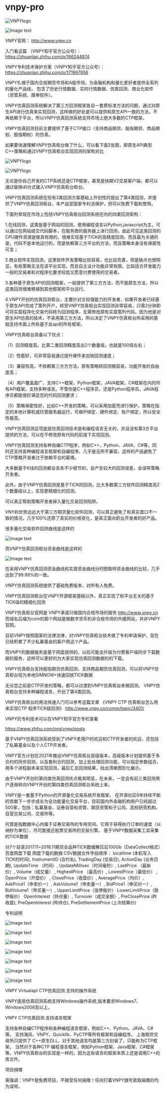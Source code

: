 # vnpy-pro



 ![VNPYlogo](http://www.vnpy.cn/comm/assets/uploads/files/1596162847252-48bb2191-376d-42d3-85d0-4e8556587c6f-%E5%9B%BE%E7%89%87.png)
 

 ![Image text](https://pic4.zhimg.com/v2-1fcfaa8fa9f84886bee287fbd1a0414d_1440w.jpg?source=172ae18b)
  
  
VNPY官网： 
http://www.vnpy.cn

入门看这篇 （VNPY知乎官方公众号）：
https://zhuanlan.zhihu.com/p/166244874

VNPY专利技术保护方案（VNPY知乎官方公众号）：
https://zhuanlan.zhihu.com/p/171997958



VNPY扎根于国内合规期货市场和A股市场，为金融机构和量化爱好者提供全系列的量化产品线， 包含了历史行情数据、实时行情数据、仿真回测、商业化软件（资管系统、跟单软件）。


VNPY仿真回测系统解决了第三方回测框架各自一套费标准方法的问题，通过对原生API进行仿真来实现回测，这样做的好处是可以提供和原生API一致的方法，不再依赖于平台，所以VNPY仿真回测系统支持市场上绝大多数的CTP框架。

VNPY仿真回测目前主要提供了基于CTP接口（支持商品期货、股指期货、商品期权、股指期权）的仿真。

 如果要快速理解VNPY仿真柜台做了什么，可以看下面2张图，即原生API典型C++策略和通过VNPY仿真柜台实现回测的架构对比

 ![VNPYlogo](http://www.vnpy.cn/img/d1.gif)
 
 ![VNPYlogo](http://www.vnpy.cn/img/d2.gif)

无论是你自己开发的CTP系统还是CTP框架，甚至是快期V2交易客户端，都可以通过替换dll方式接入VNPY仿真柜台柜台。

VNPY仿真回测系统在现有3类回测方案基础上开创性的提出了第4类回测，并提供了VNPY仿真回测柜台，本产品受国家专利法保护，但可以免费下载和使用。

下面列举现在市场上包括VNPY仿真柜台回测系统在内的四类回测架构：

1.在线回测，这类是基于网站的回测，使用编程语言以Python,javascript为主，可以通过在网站提交代码脚本，在服务商的服务器上进行回测，由此可见这类回测的CPU硬件资源是极其有限的，很难实现基于TICK的高精度回测。而且最为关键的是，代码不是本地运行的，而是依赖第三方平台的方法，而且策略本身没有保密性可言；

2.商业软件实现回测，这里软件开发策略比较容易，也比较完善，但是缺点也很明显，有些策略无法在该平台实现，而且自主设计功能非常有限，比较适合开发能力一般的交易者和对程序化要求较低又愿意付费使用的交易者。

3.各种基于原生API的回测框架，一般提供了第三方方法，而不是原生方法，所以这类回测很难移植到其他框架和平台运行。

4.VNPY开创的仿真回测柜台，主要针对又较强能力的开发者，如果开发者已经基于原生API完成了策列开户，转至VNPY仿真柜台实现回测非常容易，只需2分钟即可将实盘程序化交易代码转为回测程序，无需修改原有实盘策列代码。因为他是对原生API仿真的技术，不采用第三方方法，所以决定了VNPY仿真柜台所采用的基础支持市面上所有基于此api的所有框架。

VNPY仿真柜台具备以下优点：

（1）回测精度高，比第二类回测精度高出2个数量级，也就是100倍左右；

（2）性能好，可非常容易通过提升硬件来加快回测速度；

（3）兼容性高，不依赖第三方方方法，原有策略转回测极容易，功能开发的自由度高；

（4）用户覆盖面广，支持C++框架，Python框架，JAVA框架，C#框架在内的所有API框架。支持多种语言。不管你是C++程序员，还是Python程序员，JAVA程序员都能很好满足您的代码回测要求；

（5）策略保密性好，比如C++开发的策略，可以采用加密壳进行保护，策略在指定的本地计算机或托管服务器运行，可做IP绑定、硬件绑定、账户绑定，所以安全性极高。


VNPY仿真回测这项底层仿真回测技术是和编程语言无关的，并且没有第3方平台提供的方法，可以在不修改原有代码的前提下实现回测。

VNPY仿真回测支持各种自编CTP程序，例如C++、Python、JAVA、C#等，同时还支持各种编程语言框架和自编程序。几乎是无所不兼容，这样的产品避免了CTP策略开发者过于依赖平台的窘境。

大多数基于K线的回测都会丢失不少细节的，会产生较大的回测误差，会误导策略开发者。

此外，由于VNPY仿真回测是基于TICK的回测，比大多数第三方软件回测精度高2个数量级以上，实现更精细化的回测。

可以真正帮助策略开发者掉入量化交易回测陷阱。

VNY的优势远远大于第三方期货量化软件回测，可以真正避免了和真实盘口不一致的情况，几乎100%还原了真实的价格变化，是真正面向职业开发者的好产品。

很多量化交易软件回测曲线是这样的

![Image text](http://www.vnpy.cn/comm/assets/uploads/files/1598886338836-000f9971-86c0-4ab0-9619-85ab688606b2-%E5%9B%BE%E7%89%87.png)


而VNPY仿真回测柜台资金曲线是这样的

 ![Image text](http://www.vnpy.cn/comm/assets/uploads/files/1598886349349-bc94ac89-81bd-40af-9998-ce4149b80f07-%E5%9B%BE%E7%89%87.png)

在采用VNPY仿真回测资金曲线和实盘资金曲线分时图取样资金曲线的比较，几乎达到了99.99%的一致。

VNPY仿真回测系统提供了基础免费版本，对所有人免费。

VNPY仿真回测柜台在VNPY开源框架基础以外，真正实现了和平台无关的基于TICK级的精细化回测


VNPY仿真柜台官网是
VNPY承诺只做国内合规市场的服务
http://www.vnpy.cn
而域名后缀为com的那个网站是做数字货币的非合规市场的外援网站，并非VNPY官网。

目前VNPY按照国家的法律法律，对VNPY仿真柜台技术做了专利申请保护，现在已经积累了不少私募基金的客户用这个产品。

而VNPY的数据服务是基于网盘提供的，以后可能会升级为付费客户端同步下载数据的服务，这样可以更好的为大家实现仿真回测数据的的下载。

VNPY仿真柜台支持股指期货仿真回测，支持商品期货仿真回测，可以将VNPY仿真柜台视为本地SIMNOW+快速回放TICK数据

无论您之前是CTP开发的策略，都可以过渡到VNPY仿真柜台来做回测。
VNPY仿真柜台支持多种编程语言，开创了第4类回测。

VNPY仿真柜台的用法快速入门可以参考这篇文章
《VNPY CTP 仿真柜台怎么用来实现CTP 程序TICK级回测》
http://www.vnpy.cn/comm/topic/3401/

VNPY的专利技术可以在VNPY知乎官方专栏查看

https://www.zhihu.com/org/vnpy/posts

基于VNPY仿真回测系统受到了VNPY老用户的欢迎和CTP开发者的欢迎，还包括了私募基金以及个人CTP开发者。

VNPY官方计划在2021年推出VNPY仿真柜台高级版本，高级版本计划提供基于多合约的同步回测，以及套利合约回测，加上批处理回测功能，可以指定参数组合，用多个进程副本来实现回测，最后汇总回测结果，给出清晰图形化展示。

由于VNPY开创的第四类仿真回测优点极其明显，在未来，一定会有前三类回测用户逐渐转向VNPY开创的第四类仿真回测柜台系统上来。




VNPY是一套基于Python的开源量化交易系统开发框架， 在开源社区6年持续不断的贡献下一步步成长为全功能量化交易平台，目前国内外金融机构用户已经超过500家，包括：私募基金、证券自营和资管、期货资管和子公司、高校研究机构、自营交易公司、交易所等。

托管是指数据中心内属于证券交易所的专用空间。它用于获得执行订单的速度（以纳秒为单位），尽可能接近股票交易所的交易引擎。
基于VNPY数据采集工具采集的TICK数据

分7个目录2017.11~2018.11期货全品种TICK数据解压后100Gb（DataCollect格式）百度网盘下载
网盘下载的数据 CSV数据文件字段顺序：
localtime (本机写入TICK的时间),
InstrumentID (合约名),
TradingDay (交易日),
ActionDay (业务日期),
UpdateTime （时间）,
UpdateMillisec（时间毫秒）,
LastPrice （最新价）,
Volume（成交量） ,
HighestPrice （最高价）,
LowestPrice（最低价） ,
OpenPrice（开盘价） ,
ClosePrice（收盘价）,
AveragePrice（均价）,
AskPrice1（申卖价一）,
AskVolume1（申卖量一）,
BidPrice1（申买价一）,
BidVolume1（申买量一）,
UpperLimitPrice（涨停板价）
LowerLimitPrice（跌停板价）
OpenInterest（持仓量）,
Turnover（成交金额）,
PreClosePrice (昨收盘),
PreOpenInterest (昨持仓),
PreSettlementPrice (上次结算价)

 
专利说明

 ![Image text](https://pic3.zhimg.com/v2-424952281b14af2b4f458ccd2792b6aa_1440w.jpg?source=172ae18b)

 ![Image text](https://pic2.zhimg.com/80/v2-7ba2f6fb5a04a2c6b9d99061bb0bfeba_720w.jpg)

 ![Image text](https://pic4.zhimg.com/80/v2-2eb2842578eddbf7e7f37849c4c645bc_720w.jpg)
 
 ![Image text](https://pic1.zhimg.com/80/v2-7dd2cd520a1e972f5cddc9342d64283d_720w.jpg)

 ![Image text](https://picb.zhimg.com/80/v2-c69b341c6a941160bfd04b2d4a287707_720w.jpg)
 
 ![Image text](https://pic1.zhimg.com/80/v2-48231226480933de7b7998519f57071a_720w.jpg)
 
 ![Image text](https://pic4.zhimg.com/80/v2-2e9930d0fbdcf75f41fa0cd7821993f2_720w.jpg)
 
 
 
VNPY Virtualapi CTP仿真回测.支持的操作系统

VNPY底层仿真回测系统支持Windows操作系统,版本要求Windows7、Windows2008及以上。

VNPY CTP仿真回测.支持语言框架

支持各种自编CTP程序和各种编程语言框架，例如C++、Python、JAVA、C#等。 支持海风、VNPY、Quicklib、PyCTP等所有框架和自编程序。 上海期货交易所只提供了 C++原生DLL，对于其他语言均是第三方封装了，只能称为CTP框架。 当然对于各种CTP 编程语言框架，例如Python框架、Java框架、C#框架等，VNPY仿真柜台的实现是一样的，因为这些语言的框架本质上还是调用C++的库文件。


项目捐赠

需强调：VNPY是免费项目，不接受任何捐赠！任何打着VNPY旗号索取捐赠的均为误导。


